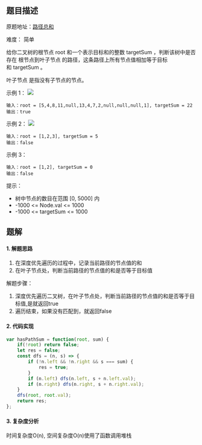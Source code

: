 ## 题目描述

原题地址：[路径总和](https://leetcode-cn.com/problems/path-sum/)

难度： 简单

给你二叉树的根节点 root 和一个表示目标和的整数 targetSum ，判断该树中是否存在 根节点到叶子节点 的路径，这条路径上所有节点值相加等于目标和 targetSum 。

叶子节点 是指没有子节点的节点。

示例 1：
![](./img/pathsum1.jpeg)
```
输入：root = [5,4,8,11,null,13,4,7,2,null,null,null,1], targetSum = 22
输出：true
```
示例 2：
![](./img/pathsum1.jpeg)
```
输入：root = [1,2,3], targetSum = 5
输出：false
```
示例 3：
```
输入：root = [1,2], targetSum = 0
输出：false
```

提示：
- 树中节点的数目在范围 [0, 5000] 内
- -1000 <= Node.val <= 1000
- -1000 <= targetSum <= 1000

## 题解
#### 1. 解题思路
1. 在深度优先遍历的过程中，记录当前路径的节点值的和
2. 在叶子节点处，判断当前路径的节点值的和是否等于目标值

解题步骤：
1. 深度优先遍历二叉树，在叶子节点处，判断当前路径的节点值的和是否等于目标值,是就返回true
2. 遍历结束，如果没有匹配到，就返回false

#### 2. 代码实现
```js
var hasPathSum = function(root, sum) {
    if(!root) return false;
    let res = false;
    const dfs = (n, s) => {
        if (!n.left && !n.right && s === sum) {
            res = true;
        }
        if (n.left) dfs(n.left, s + n.left.val);
        if (n.right) dfs(n.right, s + n.right.val);
    }
    dfs(root, root.val);
    return res;
};
```

#### 3. 复杂度分析
时间复杂度O(n), 空间复杂度O(n)使用了函数调用堆栈